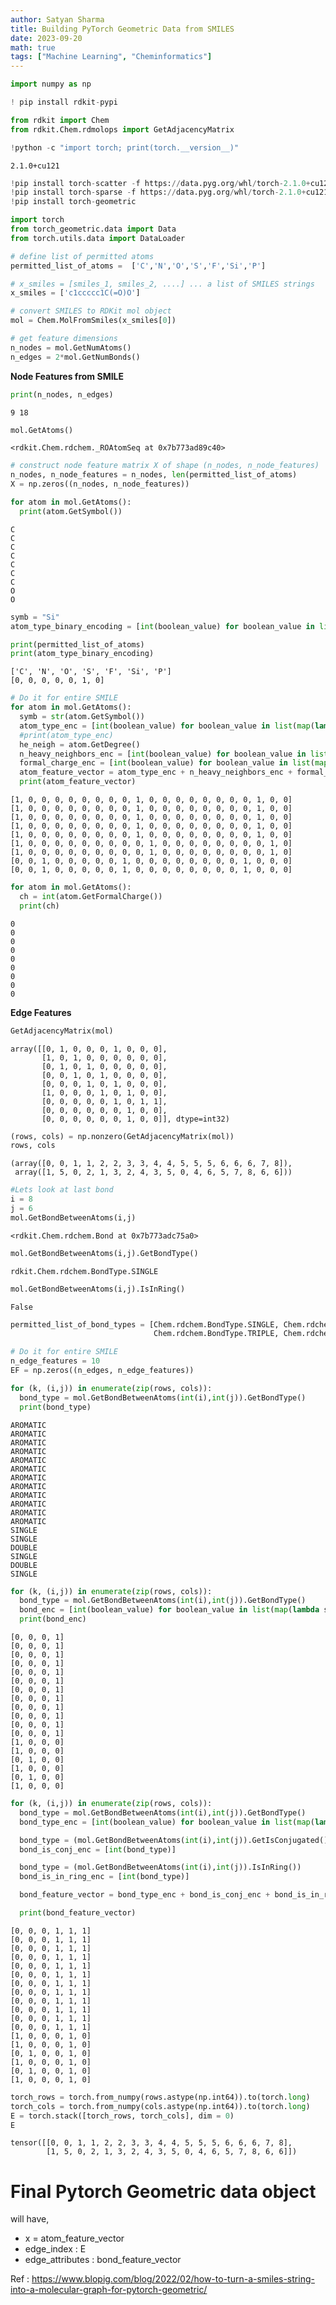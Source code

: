 ```yaml
---
author: Satyan Sharma
title: Building PyTorch Geometric Data from SMILES
date: 2023-09-20
math: true
tags: ["Machine Learning", "Cheminformatics"]
---
```



```python
import numpy as np
```


```python
! pip install rdkit-pypi
```


```python
from rdkit import Chem
from rdkit.Chem.rdmolops import GetAdjacencyMatrix
```


```python
!python -c "import torch; print(torch.__version__)"
```

    2.1.0+cu121



```python
!pip install torch-scatter -f https://data.pyg.org/whl/torch-2.1.0+cu121.html
!pip install torch-sparse -f https://data.pyg.org/whl/torch-2.1.0+cu121.html
!pip install torch-geometric
```


```python
import torch
from torch_geometric.data import Data
from torch.utils.data import DataLoader
```


```python
# define list of permitted atoms
permitted_list_of_atoms =  ['C','N','O','S','F','Si','P']
```


```python
# x_smiles = [smiles_1, smiles_2, ....] ... a list of SMILES strings
x_smiles = ['c1ccccc1C(=O)O']

# convert SMILES to RDKit mol object
mol = Chem.MolFromSmiles(x_smiles[0])

# get feature dimensions
n_nodes = mol.GetNumAtoms()
n_edges = 2*mol.GetNumBonds()
```

**Node Features from SMILE**


```python
print(n_nodes, n_edges)
```

    9 18



```python
mol.GetAtoms()
```




    <rdkit.Chem.rdchem._ROAtomSeq at 0x7b773ad89c40>




```python
# construct node feature matrix X of shape (n_nodes, n_node_features)
n_nodes, n_node_features = n_nodes, len(permitted_list_of_atoms)
X = np.zeros((n_nodes, n_node_features))
```


```python
for atom in mol.GetAtoms():
  print(atom.GetSymbol())
```

    C
    C
    C
    C
    C
    C
    C
    O
    O



```python
symb = "Si"
atom_type_binary_encoding = [int(boolean_value) for boolean_value in list(map(lambda s: symb == s, permitted_list_of_atoms))]
```


```python
print(permitted_list_of_atoms)
print(atom_type_binary_encoding)
```

    ['C', 'N', 'O', 'S', 'F', 'Si', 'P']
    [0, 0, 0, 0, 0, 1, 0]



```python
# Do it for entire SMILE
for atom in mol.GetAtoms():
  symb = str(atom.GetSymbol())
  atom_type_enc = [int(boolean_value) for boolean_value in list(map(lambda s: symb == s, permitted_list_of_atoms))]
  #print(atom_type_enc)
  he_neigh = atom.GetDegree()
  n_heavy_neighbors_enc = [int(boolean_value) for boolean_value in list(map(lambda s: he_neigh == s, [0, 1, 2, 3, 4, "MoreThanFour"]))]
  formal_charge_enc = [int(boolean_value) for boolean_value in list(map(lambda s: he_neigh == s, [-3, -2, -1, 0, 1, 2, 3, "Extreme"]))]
  atom_feature_vector = atom_type_enc + n_heavy_neighbors_enc + formal_charge_enc
  print(atom_feature_vector)
```

    [1, 0, 0, 0, 0, 0, 0, 0, 0, 1, 0, 0, 0, 0, 0, 0, 0, 0, 1, 0, 0]
    [1, 0, 0, 0, 0, 0, 0, 0, 0, 1, 0, 0, 0, 0, 0, 0, 0, 0, 1, 0, 0]
    [1, 0, 0, 0, 0, 0, 0, 0, 0, 1, 0, 0, 0, 0, 0, 0, 0, 0, 1, 0, 0]
    [1, 0, 0, 0, 0, 0, 0, 0, 0, 1, 0, 0, 0, 0, 0, 0, 0, 0, 1, 0, 0]
    [1, 0, 0, 0, 0, 0, 0, 0, 0, 1, 0, 0, 0, 0, 0, 0, 0, 0, 1, 0, 0]
    [1, 0, 0, 0, 0, 0, 0, 0, 0, 0, 1, 0, 0, 0, 0, 0, 0, 0, 0, 1, 0]
    [1, 0, 0, 0, 0, 0, 0, 0, 0, 0, 1, 0, 0, 0, 0, 0, 0, 0, 0, 1, 0]
    [0, 0, 1, 0, 0, 0, 0, 0, 1, 0, 0, 0, 0, 0, 0, 0, 0, 1, 0, 0, 0]
    [0, 0, 1, 0, 0, 0, 0, 0, 1, 0, 0, 0, 0, 0, 0, 0, 0, 1, 0, 0, 0]



```python
for atom in mol.GetAtoms():
  ch = int(atom.GetFormalCharge())
  print(ch)
```

    0
    0
    0
    0
    0
    0
    0
    0
    0


**Edge Features**


```python
GetAdjacencyMatrix(mol)
```




    array([[0, 1, 0, 0, 0, 1, 0, 0, 0],
           [1, 0, 1, 0, 0, 0, 0, 0, 0],
           [0, 1, 0, 1, 0, 0, 0, 0, 0],
           [0, 0, 1, 0, 1, 0, 0, 0, 0],
           [0, 0, 0, 1, 0, 1, 0, 0, 0],
           [1, 0, 0, 0, 1, 0, 1, 0, 0],
           [0, 0, 0, 0, 0, 1, 0, 1, 1],
           [0, 0, 0, 0, 0, 0, 1, 0, 0],
           [0, 0, 0, 0, 0, 0, 1, 0, 0]], dtype=int32)




```python
(rows, cols) = np.nonzero(GetAdjacencyMatrix(mol))
rows, cols
```




    (array([0, 0, 1, 1, 2, 2, 3, 3, 4, 4, 5, 5, 5, 6, 6, 6, 7, 8]),
     array([1, 5, 0, 2, 1, 3, 2, 4, 3, 5, 0, 4, 6, 5, 7, 8, 6, 6]))




```python
#Lets look at last bond
i = 8
j = 6
mol.GetBondBetweenAtoms(i,j)
```




    <rdkit.Chem.rdchem.Bond at 0x7b773adc75a0>




```python
mol.GetBondBetweenAtoms(i,j).GetBondType()
```




    rdkit.Chem.rdchem.BondType.SINGLE




```python
mol.GetBondBetweenAtoms(i,j).IsInRing()
```




    False




```python
permitted_list_of_bond_types = [Chem.rdchem.BondType.SINGLE, Chem.rdchem.BondType.DOUBLE,
                                Chem.rdchem.BondType.TRIPLE, Chem.rdchem.BondType.AROMATIC]
```


```python
# Do it for entire SMILE
n_edge_features = 10
EF = np.zeros((n_edges, n_edge_features))

for (k, (i,j)) in enumerate(zip(rows, cols)):
  bond_type = mol.GetBondBetweenAtoms(int(i),int(j)).GetBondType()
  print(bond_type)
```

    AROMATIC
    AROMATIC
    AROMATIC
    AROMATIC
    AROMATIC
    AROMATIC
    AROMATIC
    AROMATIC
    AROMATIC
    AROMATIC
    AROMATIC
    AROMATIC
    SINGLE
    SINGLE
    DOUBLE
    SINGLE
    DOUBLE
    SINGLE



```python
for (k, (i,j)) in enumerate(zip(rows, cols)):
  bond_type = mol.GetBondBetweenAtoms(int(i),int(j)).GetBondType()
  bond_enc = [int(boolean_value) for boolean_value in list(map(lambda s: bond_type == s, permitted_list_of_bond_types))]
  print(bond_enc)
```

    [0, 0, 0, 1]
    [0, 0, 0, 1]
    [0, 0, 0, 1]
    [0, 0, 0, 1]
    [0, 0, 0, 1]
    [0, 0, 0, 1]
    [0, 0, 0, 1]
    [0, 0, 0, 1]
    [0, 0, 0, 1]
    [0, 0, 0, 1]
    [0, 0, 0, 1]
    [0, 0, 0, 1]
    [1, 0, 0, 0]
    [1, 0, 0, 0]
    [0, 1, 0, 0]
    [1, 0, 0, 0]
    [0, 1, 0, 0]
    [1, 0, 0, 0]



```python
for (k, (i,j)) in enumerate(zip(rows, cols)):
  bond_type = mol.GetBondBetweenAtoms(int(i),int(j)).GetBondType()
  bond_type_enc = [int(boolean_value) for boolean_value in list(map(lambda s: bond_type == s, permitted_list_of_bond_types))]

  bond_type = (mol.GetBondBetweenAtoms(int(i),int(j)).GetIsConjugated())
  bond_is_conj_enc = [int(bond_type)]

  bond_type = (mol.GetBondBetweenAtoms(int(i),int(j)).IsInRing())
  bond_is_in_ring_enc = [int(bond_type)]

  bond_feature_vector = bond_type_enc + bond_is_conj_enc + bond_is_in_ring_enc

  print(bond_feature_vector)
```

    [0, 0, 0, 1, 1, 1]
    [0, 0, 0, 1, 1, 1]
    [0, 0, 0, 1, 1, 1]
    [0, 0, 0, 1, 1, 1]
    [0, 0, 0, 1, 1, 1]
    [0, 0, 0, 1, 1, 1]
    [0, 0, 0, 1, 1, 1]
    [0, 0, 0, 1, 1, 1]
    [0, 0, 0, 1, 1, 1]
    [0, 0, 0, 1, 1, 1]
    [0, 0, 0, 1, 1, 1]
    [0, 0, 0, 1, 1, 1]
    [1, 0, 0, 0, 1, 0]
    [1, 0, 0, 0, 1, 0]
    [0, 1, 0, 0, 1, 0]
    [1, 0, 0, 0, 1, 0]
    [0, 1, 0, 0, 1, 0]
    [1, 0, 0, 0, 1, 0]



```python
torch_rows = torch.from_numpy(rows.astype(np.int64)).to(torch.long)
torch_cols = torch.from_numpy(cols.astype(np.int64)).to(torch.long)
E = torch.stack([torch_rows, torch_cols], dim = 0)
E
```




    tensor([[0, 0, 1, 1, 2, 2, 3, 3, 4, 4, 5, 5, 5, 6, 6, 6, 7, 8],
            [1, 5, 0, 2, 1, 3, 2, 4, 3, 5, 0, 4, 6, 5, 7, 8, 6, 6]])



# Final Pytorch Geometric data object

will have,


* x = atom_feature_vector
*   edge_index : E
*   edge_attributes : bond_feature_vector



Ref : https://www.blopig.com/blog/2022/02/how-to-turn-a-smiles-string-into-a-molecular-graph-for-pytorch-geometric/


```python

```
